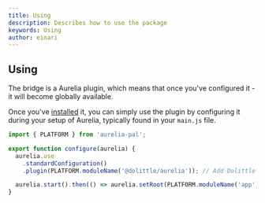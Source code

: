 ```yaml
---
title: Using
description: Describes how to use the package
keywords: Using
author: einari
---
```

## Using

The bridge is a Aurelia plugin, which means that once you've configured it - it will become
globally available.

Once you've [installed](../installing) it, you can simply use the plugin by configuring it during your
setup of Aurelia, typically found in your `main.js` file.

```javascript
import { PLATFORM } from 'aurelia-pal';

export function configure(aurelia) {
  aurelia.use
    .standardConfiguration()
    .plugin(PLATFORM.moduleName('@dolittle/aurelia')); // Add Dolittle plugin

  aurelia.start().then(() => aurelia.setRoot(PLATFORM.moduleName('app')));
}
```
